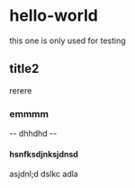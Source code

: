 # hello-world
this one is only used for testing


## title2
rerere
### emmmm
-- dhhdhd --

#### hsnfksdjnksjdnsd

asjdnl;d
dslkc
adla
